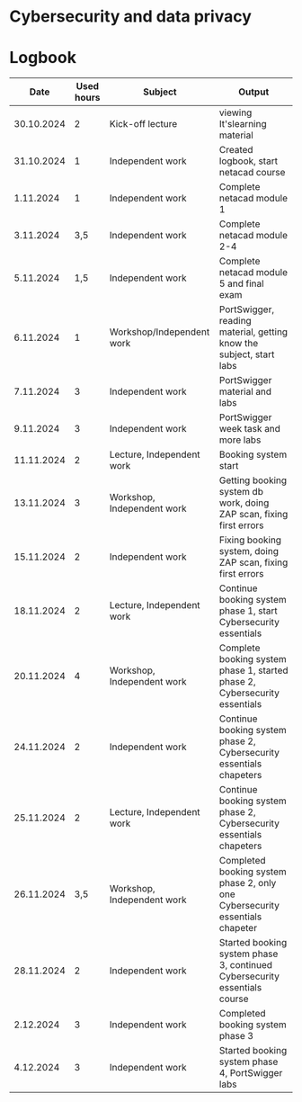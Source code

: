 # Cybersecurity and data privacy
# Logbook

| Date | Used hours | Subject | Output |
|----------|----------|----------|----------|
| 30.10.2024   | 2 | Kick-off lecture   | viewing It'slearning material
| 31.10.2024   | 1 | Independent work   | Created logbook, start netacad course
| 1.11.2024   | 1 | Independent work   | Complete netacad module 1
| 3.11.2024   | 3,5 | Independent work   | Complete netacad module 2-4
| 5.11.2024   | 1,5 | Independent work   | Complete netacad module 5 and final exam
| 6.11.2024   | 1 | Workshop/Independent work  | PortSwigger, reading material, getting know the subject, start labs
| 7.11.2024   | 3 | Independent work  | PortSwigger material and labs
| 9.11.2024   | 3 | Independent work  | PortSwigger week task and more labs
| 11.11.2024   | 2 | Lecture, Independent work  | Booking system start
| 13.11.2024   | 3 | Workshop, Independent work  | Getting booking system db work, doing ZAP scan, fixing first errors
| 15.11.2024   | 2 | Independent work  | Fixing booking system, doing ZAP scan, fixing first errors
| 18.11.2024   | 2 | Lecture, Independent work | Continue booking system phase 1, start Cybersecurity essentials
| 20.11.2024   | 4 | Workshop, Independent work  | Complete booking system phase 1, started phase 2, Cybersecurity essentials
| 24.11.2024   | 2 | Independent work  | Continue booking system phase 2, Cybersecurity essentials chapeters
| 25.11.2024   | 2 | Lecture, Independent work  | Continue booking system phase 2, Cybersecurity essentials chapeters
| 26.11.2024   | 3,5 | Workshop, Independent work  | Completed booking system phase 2, only one Cybersecurity essentials chapeter
| 28.11.2024   | 2 | Independent work  | Started booking system phase 3, continued Cybersecurity essentials course
| 2.12.2024   | 3 | Independent work  | Completed booking system phase 3
| 4.12.2024   | 3 | Independent work  | Started booking system phase 4, PortSwigger labs
